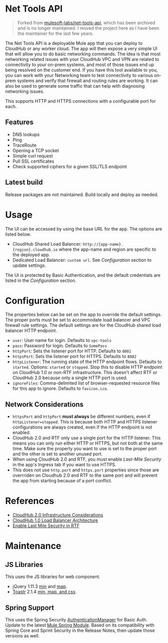 # Net Tools API

> Forked from [mulesoft-labs/net-tools-api](https://github.com/mulesoft-labs/net-tools-api), which has been archived and is no longer maintained.
> I moved the project here as I have been the maintainer for the last few years.

The Net Tools API is a deployable Mule app that you can deploy to CloudHub or any worker cloud. The app will then expose a very simple UI that will allow you to do basic networking commands. The idea is that most networking related issues with your CloudHub VPC and VPN are related to connectivity to your on-prem systems, and most of those issues end up being resolved on the customer end. If you have this tool available to you, you can work with your Networking team to test connectivity to various on-prem systems and verify that firewall and routing rules are working.  It can also be used to generate some traffic that can help with diagnosing networking issues.

This supports HTTP and HTTPS connections with a configurable port for each.

## Features

- DNS lookups
- Ping
- TraceRoute
- Opening a TCP socket
- Simple curl request
- Pull SSL certificates
- Check supported ciphers for a given SSL/TLS endpoint

## Latest build

Release packages are not maintained.  Build locally and deploy as needed.

# Usage

The UI can be accessed by using the base URL for the app.  The options are listed below.

- CloudHub Shared Load Balancer: `http://{app-name}.{region}.cloudhub.io` where the app-name and region are specific to the deployed app.
- Dedicated Load Balancer: `custom url`.  See *Configuration* section to update settings.

The UI is protected by Basic Authentication, and the default credentials are listed in the *Configuration* section.

# Configuration
The properties below can be set on the app to override the default settings.  The proper ports must be set to accommodate load balancer and VPC firewall rule settings.  The default settings are for the CloudHub shared load balancer HTTP endpoint.

- `user`: User name for login.  Defaults to `vpc-tools`
- `pass`: Password for login.  Defaults to `SomePass`
- `httpPort`: Sets the listener port for HTTP.  Defaults to `8081`
- `httpsPort`: Sets the listener port for HTTPS.  Defaults to `8082`
- `httpListener`: The running state of the HTTP endpoint flows.  Defaults to `started`.  Options: `started` or `stopped`.  Stop this to disable HTTP endpoint on CloudHub 1.0 or non-RTF infrastructure.  This doesn't affect RTF or CloudHub 2.0 because only a single HTTP port is used.
- `ignoreFiles`: Comma-delimited list of browser-requested resource files for this app to ignore.  Defaults to `favicon.ico`.

## Network Considerations

- `httpsPort` and `httpPort` **must always** be different numbers, even if `httpListener=stopped`.  This is because both HTTP and HTTPS listener configurations are always created, even if the HTTP endpoint is not enabled.
- CloudHub 2.0 and RTF only use a single port for the HTTP listener.  This means you can only run either HTTP or HTTPS, but not both at the same time.  Make sure the property you want to use is set to the proper port and the other is set to another unused port.
- When using CloudHub 2.0 and RTF, you must enable *Last-Mile Security* in the app's Ingress tab if you want to use HTTPS.
- This does not use `http.port` and `https.port` properties since those are overrriden on Cloudhub 2.0 and RTF to the same port and will prevent the app from starting because of a port conflict.

# References
- [CloudHub 2.0 Infrastructure Considerations](https://docs.mulesoft.com/cloudhub-2/ch2-comparison#infrastructure-considerations)
- [CloudHub 1.0 Load Balancer Architecture](https://docs.mulesoft.com/cloudhub-1/lb-architecture)
- [Enable Last Mile Security in RTF](https://help.mulesoft.com/s/article/How-to-Enable-both-Last-Mile-Security-and-Mutual-TLS-in-Runtime-Fabric)

# Maintenance

## JS Libraries
This uses the JS libraries for web component.
- jQuery 1.11.3 [min](https://code.jquery.com/jquery-1.11.3.min.js) and [map](https://code.jquery.com/jquery-1.11.3.min.map).
- [Toastr](https://github.com/CodeSeven/toastr) 2.1.4 [min, map, and css](https://cdnjs.com/libraries/toastr.js).

## Spring Support
This uses the Spring Security [AuthenticationManager](https://docs.spring.io/spring-security/reference/servlet/appendix/namespace/authentication-manager.html) for Basic Auth.  Update to the latest [Mule Spring Module](https://docs.mulesoft.com/release-notes/connector/spring-module-release-notes).  Based on its compatibility with Spring Core and Sprint Security in the Release Notes, then update those versions as well.